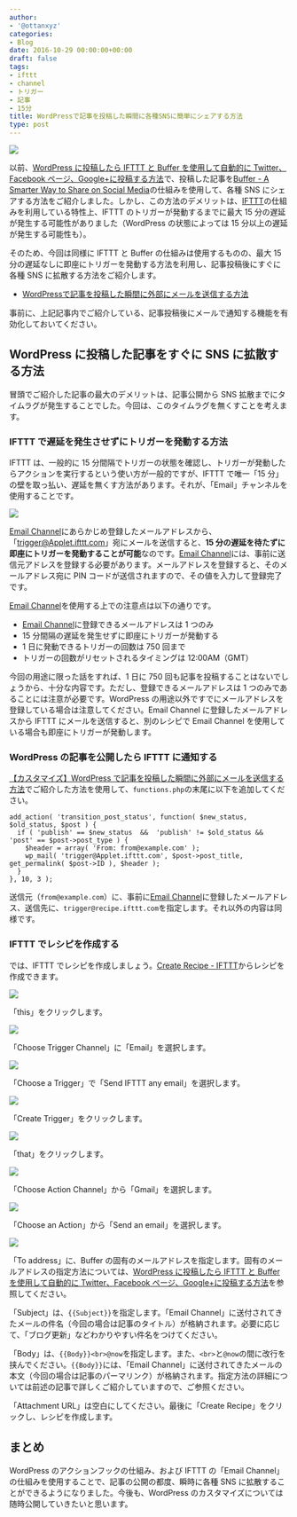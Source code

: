 ```yaml
---
author:
- '@ottanxyz'
categories:
- Blog
date: 2016-10-29 00:00:00+00:00
draft: false
tags:
- ifttt
- channel
- トリガー
- 記事
- 15分
title: WordPressで記事を投稿した瞬間に各種SNSに簡単にシェアする方法
type: post
---
```


![](161029-5814029bd3472.jpg)

以前、[WordPress に投稿したら IFTTT と Buffer を使用して自動的に Twitter、Facebook ページ、Google+に投稿する方法](/posts/2016/08/wordpress-ifttt-buffer-sns-4845/)で、投稿した記事を[Buffer - A Smarter Way to Share on Social Media](https://buffer.com/)の仕組みを使用して、各種 SNS にシェアする方法をご紹介しました。しかし、この方法のデメリットは、[IFTTT](https://ifttt.com/)の仕組みを利用している特性上、IFTTT のトリガーが発動するまでに最大 15 分の遅延が発生する可能性がありました（WordPress の状態によっては 15 分以上の遅延が発生する可能性も）。

そのため、今回は同様に IFTTT と Buffer の仕組みは使用するものの、最大 15 分の遅延なしに即座にトリガーを発動する方法を利用し、記事投稿後にすぐに各種 SNS に拡散する方法をご紹介します。

* [WordPressで記事を投稿した瞬間に外部にメールを送信する方法](/posts/2016/10/wordpress-publish-mail-push-5145/)

事前に、上記記事内でご紹介している、記事投稿後にメールで通知する機能を有効化しておいてください。

## WordPress に投稿した記事をすぐに SNS に拡散する方法

冒頭でご紹介した記事の最大のデメリットは、記事公開から SNS 拡散までにタイムラグが発生することでした。今回は、このタイムラグを無くすことを考えます。

### IFTTT で遅延を発生させずにトリガーを発動する方法

IFTTT は、一般的に 15 分間隔でトリガーの状態を確認し、トリガーが発動したらアクションを実行するという使い方が一般的ですが、IFTTT で唯一「15 分」の壁を取っ払い、遅延を無くす方法があります。それが、「Email」チャンネルを使用することです。

![](161029-58140419b7871.png)

[Email Channel](https://ifttt.com/email)にあらかじめ登録したメールアドレスから、「<trigger@Applet.ifttt.com>」宛にメールを送信すると、**15 分の遅延を待たずに即座にトリガーを発動することが可能**なのです。[Email Channel](https://ifttt.com/email)には、事前に送信元アドレスを登録する必要があります。メールアドレスを登録すると、そのメールアドレス宛に PIN コードが送信されますので、その値を入力して登録完了です。

[Email Channel](https://ifttt.com/email)を使用する上での注意点は以下の通りです。

* [Email Channel](https://ifttt.com/email)に登録できるメールアドレスは 1 つのみ
* 15 分間隔の遅延を発生せずに即座にトリガーが発動する
* 1 日に発動できるトリガーの回数は 750 回まで
* トリガーの回数がリセットされるタイミングは 12:00AM（GMT）

今回の用途に限った話をすれば、1 日に 750 回も記事を投稿することはないでしょうから、十分な内容です。ただし、登録できるメールアドレスは 1 つのみであることには注意が必要です。WordPress の用途以外ですでにメールアドレスを登録している場合は注意してください。Email Channel に登録したメールアドレスから IFTTT にメールを送信すると、別のレシピで Email Channel を使用している場合も即座にトリガーが発動します。

### WordPress の記事を公開したら IFTTT に通知する

[【カスタマイズ】WordPress で記事を投稿した瞬間に外部にメールを送信する方法](/posts/2016/10/wordpress-publish-mail-push-5145/)でご紹介した方法を使用して、`functions.php`の末尾に以下を追加してください。

    add_action( 'transition_post_status', function( $new_status, $old_status, $post ) {
      if ( 'publish' == $new_status  &&  'publish' != $old_status && 'post' == $post->post_type ) {
        $header = array( 'From: from@example.com' );
        wp_mail( 'trigger@Applet.ifttt.com', $post->post_title, get_permalink( $post->ID ), $header );
      }
    }, 10, 3 );

送信元（`from@example.com`）に、事前に[Email Channel](https://ifttt.com/email)に登録したメールアドレス、送信先に、`trigger@recipe.ifttt.com`を指定します。それ以外の内容は同様です。

### IFTTT でレシピを作成する

では、IFTTT でレシピを作成しましょう。[Create Recipe - IFTTT](https://ifttt.com/myrecipes/personal/new)からレシピを作成できます。

![](161029-581404362f244.png)

「this」をクリックします。

![](161029-5814043b01fd4.png)

「Choose Trigger Channel」に「Email」を選択します。

![](161029-5814044155436.png)

「Choose a Trigger」で「Send IFTTT any email」を選択します。

![](161029-58140445d728c.png)

「Create Trigger」をクリックします。

![](161029-5814044b331cd.png)

「that」をクリックします。

![](161029-581404502ebba.png)

「Choose Action Channel」から「Gmail」を選択します。

![](161029-581404552d48a.png)

「Choose an Action」から「Send an email」を選択します。

![](161029-5814045971e72.png)

「To address」に、Buffer の固有のメールアドレスを指定します。固有のメールアドレスの指定方法については、[WordPress に投稿したら IFTTT と Buffer を使用して自動的に Twitter、Facebook ページ、Google+に投稿する方法](/posts/2016/08/wordpress-ifttt-buffer-sns-4845/)を参照してください。

「Subject」は、`{{Subject}}`を指定します。「Email Channel」に送付されてきたメールの件名（今回の場合は記事のタイトル）が格納されます。必要に応じて、「ブログ更新」などわかりやすい件名をつけてください。

「Body」は、`{{Body}}<br>@now`を指定します。また、`<br>`と`@now`の間に改行を挟んでください。`{{Body}}`には、「Email Channel」に送付されてきたメールの本文（今回の場合は記事のパーマリンク）が格納されます。指定方法の詳細については前述の記事で詳しくご紹介していますので、ご参照ください。

「Attachment URL」は空白にしてください。最後に「Create Recipe」をクリックし、レシピを作成します。

## まとめ

WordPress のアクションフックの仕組み、および IFTTT の「Email Channel」の仕組みを使用することで、記事の公開の都度、瞬時に各種 SNS に拡散することができるようになりました。今後も、WordPress のカスタマイズについては随時公開していきたいと思います。
